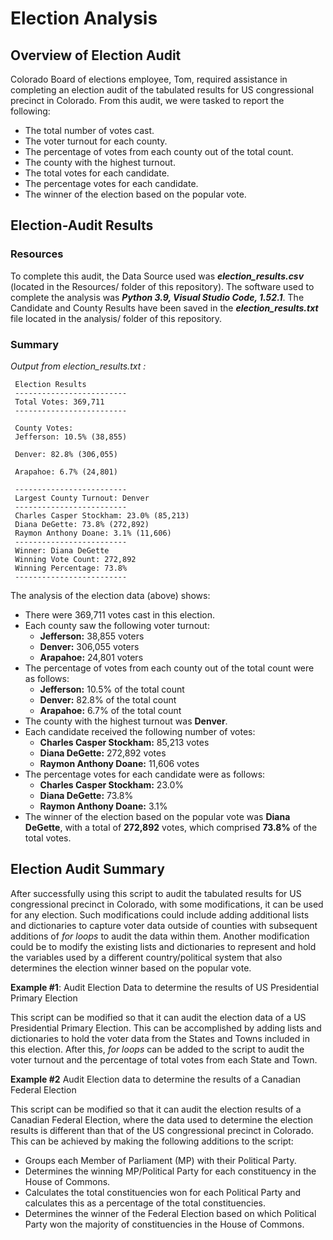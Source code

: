 # Election Analysis

## Overview of Election Audit 

Colorado Board of elections employee, Tom, required assistance in completing an election audit of the tabulated results for US congressional precinct in Colorado. From this audit, we were tasked to report the following:

 - The total number of votes cast.
 - The voter turnout for each county.
 - The percentage of votes from each county out of the total count.
 - The county with the highest turnout.
 - The total votes for each candidate.
 - The percentage votes for each candidate.
 - The winner of the election based on the popular vote.
 
 ## Election-Audit Results
 
 ### Resources
 
 To complete this audit, the Data Source used was _**election_results.csv**_ (located in the Resources/ folder of this repository). The software used to complete the analysis was _**Python 3.9, Visual Studio Code, 1.52.1**_. The Candidate and County Results have been saved in the _**election_results.txt**_ file located in the analysis/ folder of this repository.
 
 ### Summary
  
   _Output from election_results.txt :_
     
     Election Results
     -------------------------
     Total Votes: 369,711
     -------------------------

     County Votes:
     Jefferson: 10.5% (38,855)

     Denver: 82.8% (306,055)

     Arapahoe: 6.7% (24,801)

     -------------------------
     Largest County Turnout: Denver
     -------------------------
     Charles Casper Stockham: 23.0% (85,213)
     Diana DeGette: 73.8% (272,892)
     Raymon Anthony Doane: 3.1% (11,606)
     -------------------------
     Winner: Diana DeGette
     Winning Vote Count: 272,892
     Winning Percentage: 73.8%
     -------------------------
  
The analysis of the election data (above) shows:
  - There were 369,711 votes cast in this election. 
  - Each county saw the following voter turnout:
     - **Jefferson:** 38,855 voters
     - **Denver:** 306,055 voters
     - **Arapahoe:** 24,801 voters
  - The percentage of votes from each county out of the total count were as follows:
    - **Jefferson:** 10.5% of the total count
    - **Denver:** 82.8% of the total count
    - **Arapahoe:** 6.7% of the total count
  - The county with the highest turnout was **Denver**.
  - Each candidate received the following number of votes:
    - **Charles Casper Stockham:** 85,213 votes
    - **Diana DeGette:** 272,892 votes
    - **Raymon Anthony Doane:** 11,606 votes
  - The percentage votes for each candidate were as follows:
    - **Charles Casper Stockham:** 23.0%
    - **Diana DeGette:** 73.8%
    - **Raymon Anthony Doane:** 3.1%
  - The winner of the election based on the popular vote was **Diana DeGette**, with a total of **272,892** votes, which comprised **73.8%** of the total votes.

## Election Audit Summary

After successfully using this script to audit the tabulated results for US congressional precinct in Colorado, with some modifications, it can be used for any election. Such modifications could include adding additional lists and dictionaries to capture voter data outside of counties with subsequent additions of _for loops_ to audit the data within them. Another modification could be to modify the existing lists and dictionaries to represent and hold the variables used by a different country/political system that also determines the election winner based on the popular vote.

  **Example #1**: Audit Election Data to determine the results of US Presidential Primary Election 
  
  This script can be modified so that it can audit the election data of a US Presidential Primary Election. This can be accomplished by adding lists and dictionaries to hold the voter data from the States and Towns included in this election. After this, _for loops_ can be added to the script to audit the voter turnout and the percentage of total votes from each State and Town. 
  
  **Example #2**  Audit Election data to determine the results of a Canadian Federal Election
  
  This script can be modified so that it can audit the election results of a Canadian Federal Election, where the data used to determine the election results is different than that of the US congressional precinct in Colorado. This can be achieved by making the following additions to the script:
   - Groups each Member of Parliament (MP) with their Political Party.
   - Determines the winning MP/Political Party for each constituency in the House of Commons.
   - Calculates the total constituencies won for each Political Party and calculates this as a percentage of the total constituencies. 
   - Determines the winner of the Federal Election based on which Political Party won the majority of constituencies in the House of Commons. 

 

